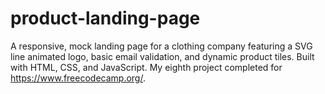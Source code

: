 # product-landing-page

A responsive, mock landing page for a clothing company featuring a SVG line animated logo, basic email validation, and dynamic product tiles. Built with HTML, CSS, and JavaScript. My eighth project completed for https://www.freecodecamp.org/.
